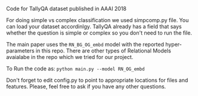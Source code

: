 
Code for TallyQA  dataset published in AAAI 2018

For doing simple vs complex classification we used simpcomp.py file. You can load your dataset accordinlgy. TallyQA already
has a field that says whether the question is simple or complex so you don't need to run the file.

The main paper uses the `RN_BG_OG_embd` model with the reported hyper-parameters in this repo.
There are other types of Relational Models avaialabe in the repo which we tried for our project.

To Run the code as:
```python main.py --model RN_OG_embd ```

Don't forget to edit config.py to point to appropriate  locations for files and features.
Please, feel free to ask if you have any other questions.
